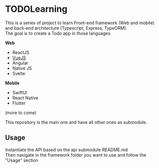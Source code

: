 # TODOLearning

This is a series of project to learn Front-end framework (Web and mobile) and back-end architecture (Typescript, Express, TypeORM).  
The goal is to create a Todo app in those languages

**Web**
- ReactJS
- [VueJS](https://github.com/Lyliya/VueJS-TODOLearning) 
- Angular
- Native JS
- Svelte

**Mobile**
- SwiftUI
- React Native
- Flutter

(more to come)

This repository is the main one and have all other ones as submodule.

## Usage
Instantiate the API based on the api submodule README.md  
Then navigate in the framework folder you want to use and follow the "Usage" section
